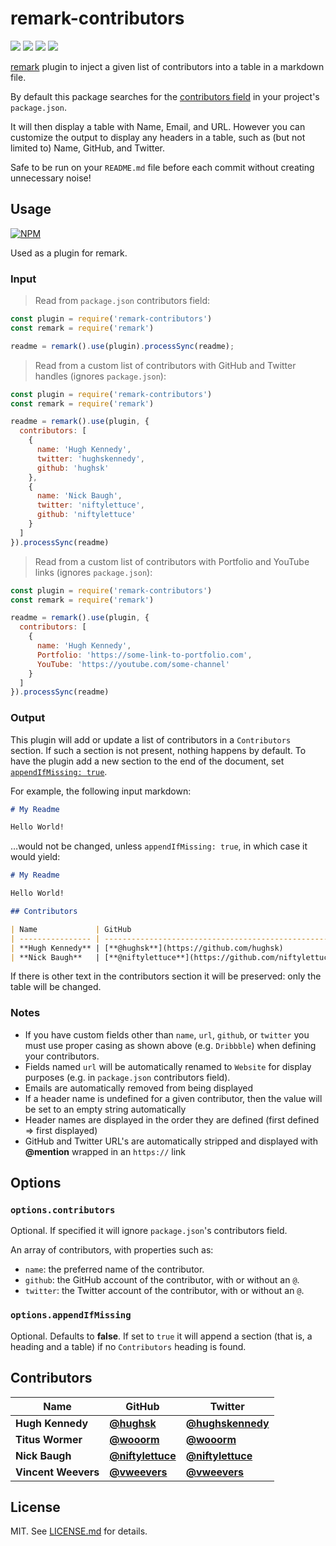 # remark-contributors

![](http://img.shields.io/badge/stability-stable-orange.svg?style=flat)
![](http://img.shields.io/npm/v/remark-contributors.svg?style=flat)
![](http://img.shields.io/npm/dm/remark-contributors.svg?style=flat)
![](http://img.shields.io/npm/l/remark-contributors.svg?style=flat)

[remark](https://github.com/wooorm/remark) plugin to inject a given list of contributors into a table in a markdown file.

By default this package searches for the [contributors field](https://docs.npmjs.com/files/package.json#people-fields-author-contributors) in your project's `package.json`.

It will then display a table with Name, Email, and URL.  However you can customize the output to display any headers in a table, such as (but not limited to) Name, GitHub, and Twitter.

Safe to be run on your `README.md` file before each commit without creating unnecessary noise!

## Usage

[![NPM](https://nodei.co/npm/remark-contributors.png)](https://nodei.co/npm/remark-contributors/)

Used as a plugin for remark.

### Input

> Read from `package.json` contributors field:

```js
const plugin = require('remark-contributors')
const remark = require('remark')

readme = remark().use(plugin).processSync(readme);
```

> Read from a custom list of contributors with GitHub and Twitter handles (ignores `package.json`):

```js
const plugin = require('remark-contributors')
const remark = require('remark')

readme = remark().use(plugin, {
  contributors: [
    {
      name: 'Hugh Kennedy',
      twitter: 'hughskennedy',
      github: 'hughsk'
    },
    {
      name: 'Nick Baugh',
      twitter: 'niftylettuce',
      github: 'niftylettuce'
    }
  ]
}).processSync(readme)
```

> Read from a custom list of contributors with Portfolio and YouTube links (ignores `package.json`):

```js
const plugin = require('remark-contributors')
const remark = require('remark')

readme = remark().use(plugin, {
  contributors: [
    {
      name: 'Hugh Kennedy',
      Portfolio: 'https://some-link-to-portfolio.com',
      YouTube: 'https://youtube.com/some-channel'
    }
  ]
}).processSync(readme)
```

### Output

This plugin will add or update a list of contributors in a `Contributors` section.
If such a section is not present, nothing happens by default.
To have the plugin add a new section to the end of the document, set
[`appendIfMissing: true`](#options.appendIfMissing).

For example, the following input markdown:

```markdown
# My Readme

Hello World!
```

…would not be changed, unless `appendIfMissing: true`, in which case it would yield:

```markdown
# My Readme

Hello World!

## Contributors

| Name             | GitHub                                               | Twitter                                               |
| ---------------- | ---------------------------------------------------- | ----------------------------------------------------- |
| **Hugh Kennedy** | [**@hughsk**](https://github.com/hughsk)             | [**@hughskennedy**](https://twitter.com/hughskennedy) |
| **Nick Baugh**   | [**@niftylettuce**](https://github.com/niftylettuce) | [**@niftylettuce**](https://twitter.com/niftylettuce) |
```

If there is other text in the contributors section it will be preserved: only the table will be changed.

### Notes

-   If you have custom fields other than `name`, `url`, `github`, or `twitter` you must use proper casing as shown above (e.g. `Dribbble`) when defining your contributors.
-   Fields named `url` will be automatically renamed to `Website` for display purposes (e.g. in `package.json` contributors field).
-   Emails are automatically removed from being displayed
-   If a header name is undefined for a given contributor, then the value will be set to an empty string automatically
-   Header names are displayed in the order they are defined (first defined => first displayed)
-   GitHub and Twitter URL's are automatically stripped and displayed with **@mention** wrapped in an `https://` link

## Options

### `options.contributors`

Optional. If specified it will ignore `package.json`'s contributors field.

An array of contributors, with properties such as:

-   `name`: the preferred name of the contributor.
-   `github`: the GitHub account of the contributor, with or without an `@`.
-   `twitter`: the Twitter account of the contributor, with or without an `@`.

### `options.appendIfMissing`

Optional. Defaults to **false**. If set to `true` it will append a section (that is, a heading and a table) if no `Contributors` heading is found.

## Contributors

| Name                | GitHub                                               | Twitter                                               |
| ------------------- | ---------------------------------------------------- | ----------------------------------------------------- |
| **Hugh Kennedy**    | [**@hughsk**](https://github.com/hughsk)             | [**@hughskennedy**](https://twitter.com/hughskennedy) |
| **Titus Wormer**    | [**@wooorm**](https://github.com/wooorm)             | [**@wooorm**](https://twitter.com/wooorm)             |
| **Nick Baugh**      | [**@niftylettuce**](https://github.com/niftylettuce) | [**@niftylettuce**](https://twitter.com/niftylettuce) |
| **Vincent Weevers** | [**@vweevers**](https://github.com/vweevers)         | [**@vweevers**](https://twitter.com/vweevers)         |

## License

MIT. See [LICENSE.md](http://github.com/hughsk/remark-contributors/blob/master/LICENSE.md) for details.
